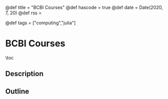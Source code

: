 @def title = "BCBI Courses"
@def hascode = true
@def date = Date(2020, 7, 20)
@def rss = 

@def tags = ["computing","julia"]

# BCBI Courses

\toc

## Description

## Outline